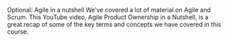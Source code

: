 Optional: Agile in a nutshell
We’ve covered a lot of material on Agile and Scrum. This YouTube video, Agile Product Ownership in a Nutshell, is a great recap of some of the key terms and concepts we have covered in this course. 